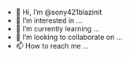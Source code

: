 - 👋 Hi, I’m @sony421blazinit
- 👀 I’m interested in ...
- 🌱 I’m currently learning ...
- 💞️ I’m looking to collaborate on ...
- 📫 How to reach me ...

<!---
sony421blazinit/sony421blazinit is a ✨ special ✨ repository because its `README.md` (this file) appears on your GitHub profile.
You can click the Preview link to take a look at your changes.
--->
